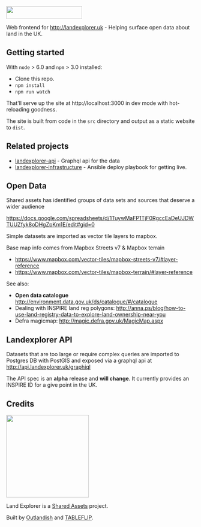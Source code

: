 <img src="http://landexplorer.uk/svg/land-explorer-logo.svg" width="202" height="34" />

Web frontend for http://landexplorer.uk - Helping surface open data about land in the UK.

## Getting started

With `node` > 6.0 and `npm` > 3.0 installed:

- Clone this repo.
- `npm install`
- `npm run watch`

That'll serve up the site at http://localhost:3000 in dev mode with hot-reloading goodness.

The site is built from code in the `src` directory and output as a static website to `dist`.

## Related projects

- [landexplorer-api](https://github.com/tableflip/landexplorer-api) - Graphql api for the data
- [landexplorer-infrastructure](https://github.com/tableflip/landexplorer-infrastructure) - Ansible deploy playbook for getting live.

## Open Data

Shared assets has identified groups of data sets and sources that deserve a wider audience

https://docs.google.com/spreadsheets/d/1TuywMaFP1TjF0RgccEaDeUJDWTUUZfyk8oDHgZpKm1E/edit#gid=0

Simple datasets are imported as vector tile layers to mapbox.

Base map info comes from Mapbox Streets v7 & Mapbox terrain
- https://www.mapbox.com/vector-tiles/mapbox-streets-v7/#layer-reference
- https://www.mapbox.com/vector-tiles/mapbox-terrain/#layer-reference

See also:

- **Open data catalogue** http://environment.data.gov.uk/ds/catalogue/#/catalogue
- Dealing with INSPIRE land reg polygons: http://anna.ps/blog/how-to-use-land-registry-data-to-explore-land-ownership-near-you
- Defra magicmap: http://magic.defra.gov.uk/MagicMap.aspx

## Landexplorer API

Datasets that are too large or require complex queries are imported to Postgres DB with PostGIS and exposed via a graphql api at http://api.landexplorer.uk/graphiql

The API spec is an **alpha** release and **will change**. It currently provides an INSPIRE ID for a give point in the UK.

## Credits

<img src="http://landexplorer.uk/svg/sharedassets-logo-black.svg" width="220" />

Land Explorer is a [Shared Assets] project.

Built by [Outlandish] and [TABLEFLIP].

[Shared Assets]: http://www.sharedassets.org.uk/
[Outlandish]: http://outlandish.com/
[TABLEFLIP]: https://tableflip.io/
